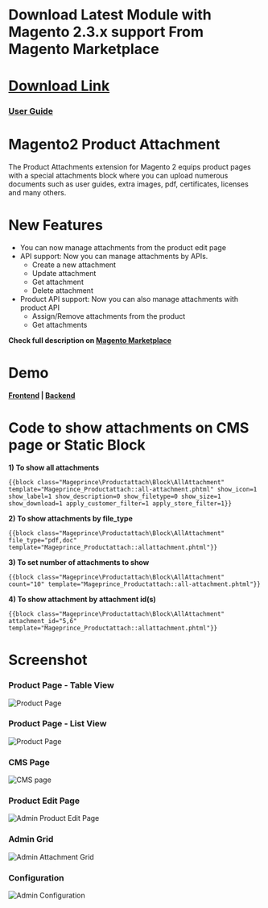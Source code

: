 # Download Latest Module with Magento 2.3.x support From Magento Marketplace
# <a href="https://marketplace.magento.com/prince-module-productattachment.html">Download Link</a>

<h3><a href="https://marketplace.magento.com/media/catalog/product/prince-module-productattachment-2-0-0-ce/user_guides.pdf">User Guide</a></h3>

# Magento2 Product Attachment

The Product Attachments extension for Magento 2 equips product pages with a special attachments block where you can upload numerous documents such as user guides, extra images, pdf, certificates, licenses and many others.

# New Features
<ul>
<li>You can now manage attachments from the product edit page</li>
<li>API support: Now you can manage attachments by APIs.
  <ul>
    <li>Create a new attachment</li>
    <li>Update attachment</li>
    <li>Get attachment</li>
    <li>Delete attachment</li>
  </ul> 
</li>
<li>Product API support: Now you can also manage attachments with product API
  <ul>
    <li>Assign/Remove attachments from the product</li>
    <li>Get attachments</li>
  </ul>  
</li>
</ul>

<b>Check full description on <a href="https://marketplace.magento.com/prince-module-productattachment.html">Magento Marketplace</a></b>

# Demo

<b><a href="http://demo.mageprince.com/">Frontend</a>   |   <a href="http://demo.mageprince.com/admin">Backend</a></b>

# Code to show attachments on CMS page or Static Block

<b>1) To show all attachments</b>

``{{block class="Mageprince\Productattach\Block\AllAttachment"
template="Mageprince_Productattach::all-attachment.phtml" show_icon=1
show_label=1 show_description=0 show_filetype=0 show_size=1
show_download=1 apply_customer_filter=1 apply_store_filter=1}}``

<b>2) To show attachments by file_type</b>

``{{block class="Mageprince\Productattach\Block\AllAttachment"
file_type="pdf,doc" template="Mageprince_Productattach::allattachment.phtml"}}``

<b>3) To set number of attachments to show</b>

``{{block class="Mageprince\Productattach\Block\AllAttachment" count="10"
template="Mageprince_Productattach::all-attachment.phtml"}}``

<b>4) To show attachment by attachment id(s)</b>

``{{block class="Mageprince\Productattach\Block\AllAttachment"
attachment_id="5,6" template="Mageprince_Productattach::allattachment.phtml"}}``

# Screenshot

<h3>Product Page - Table View</h3>
<img src="https://raw.githubusercontent.com/mageprince/all-module-screenshots/master/Product-Attahments/1-productattachment.png" alt="Product Page">

<h3>Product Page - List View</h3>
<img src="https://raw.githubusercontent.com/mageprince/all-module-screenshots/master/Product-Attahments/2-productattachment.png" alt="Product Page">

<h3>CMS Page</h3>
<img src="https://raw.githubusercontent.com/mageprince/all-module-screenshots/master/Product-Attahments/3.1-productattachment.png" alt="CMS page">

<h3>Product Edit Page</h3>
<img src="https://raw.githubusercontent.com/mageprince/all-module-screenshots/master/Product-Attahments/3.2-productattachment.jpg" alt="Admin Product Edit Page">

<h3>Admin Grid</h3>
<img src="https://raw.githubusercontent.com/mageprince/all-module-screenshots/master/Product-Attahments/5-productattachment-grid.png" alt="Admin Attachment Grid">

<h3>Configuration</h3>
<img src="https://raw.githubusercontent.com/mageprince/all-module-screenshots/master/Product-Attahments/8-productattachment.png" alt="Admin Configuration">
